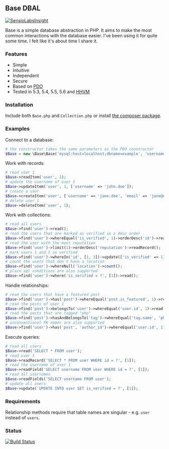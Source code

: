 ## Base DBAL

[![SensioLabsInsight](https://insight.sensiolabs.com/projects/c8843251-ba46-4be5-be0e-9af19170ac83/mini.png)](https://insight.sensiolabs.com/projects/c8843251-ba46-4be5-be0e-9af19170ac83)

Base is a simple database abstraction in PHP. It aims to make the most common interactions with the database easier. I've been using it for quite some time. I felt like it's about time I share it.

### Features

- Simple
- Intuitive
- Independent
- Secure
- Based on [PDO](http://php.net/manual/en/book.pdo.php)
- Tested in 5.3, 5.4, 5.5, 5.6 and [HHVM](http://hhvm.com/)

### Installation

Include both `Base.php` and `Collection.php` or install [the composer package](https://packagist.org/packages/erusev/base).

### Examples

Connect to a database:
```php
# the constructor takes the same parameters as the PDO constructor
$Base = new \Base\Base('mysql:host=localhost;dbname=example', 'username', 'password');
```

Work with records:
```php
# read user 1
$Base->readItem('user', 1);
# update the username of user 1
$Base->updateItem('user', 1, ['username' => 'john.doe']);
# create a user
$Base->createItem('user', ['username' => 'jane.doe', 'email' => 'jane@example.com']);
# delete user 1
$Base->deleteItem('user', 1);
```

Work with collections:
```php
# read all users
$Base->find('user')->read();
# read the users that are marked as verified in a desc order
$Base->find('user')->whereEqual('is_verified', 1)->orderDesc('id')->read();
# read the user with the most reputation
$Base->find('user')->limit(1)->orderDesc('reputation')->readRecord();
# mark users 1 and 3 as verified
$Base->find('user')->whereIn('id', [1, 3])->update(['is_verified' => 1]);
# count the users that don't have a location
$Base->find('user')->whereNull('location')->count();
# plain sql conditions are also supported
$Base->find('user')->where('is_verified = ?', [1])->read();
```

Handle relationships:
```php
# read the users that have a featured post
$Base->find('user')->has('post')->whereEqual('post.is_featured', 1)->read();
# read the posts of user 1
$Base->find('post')->belongsTo('user')->whereEqual('user.id', 1)->read();
# read the posts that are tagged "php"
$Base->find('post')->hasAndBelongsTo('tag')->whereEqual('tag.name', 'php')->read();
# unconventional FK names are also supported
$Base->find('user')->has('post', 'author_id')->whereEqual('user.id', 1)->read();
```

Execute queries:
```php
# read all users
$Base->read('SELECT * FROM user');
# read user 1
$Base->readRecord('SELECT * FROM user WHERE id = ?', [1]);
# read the username of user 1
$Base->readField('SELECT username FROM user WHERE id = ?', [1]);
# read all usernames
$Base->readFields('SELECT username FROM user');
# update all users
$Base->update('UPDATE INTO user SET is_verified = ?', [1]);
```

### Requirements

Relationship methods require that table names are singular - e.g. `user` instead of `users`.

### Status

[![Build Status](http://img.shields.io/travis/erusev/base.svg?style=flat-square)](https://travis-ci.org/erusev/base)
<!--
[![Latest Stable Version](http://img.shields.io/packagist/v/erusev/base.svg?style=flat-square)](https://packagist.org/packages/erusev/base)
-->
